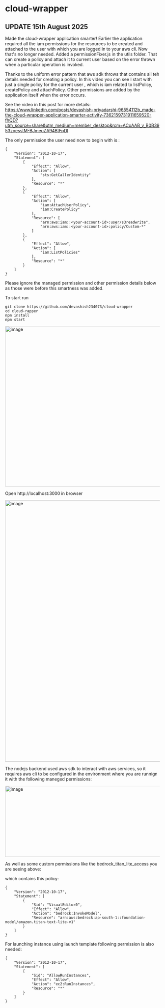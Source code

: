 # cloud-wrapper

## UPDATE 15th August 2025

Made the cloud-wrapper application smarter! Earlier the application required all the iam permissions for the resources to be created and attached to the user with which you are logged in to your aws cli. Now that's no longer needed.
Added a permissionFixer.js in the utils folder. That can create a policy and attach it to current user based on the error thrown when a particular operation is invoked. 

Thanks to the uniform error pattern that aws sdk throws that contains all teh details needed for creating a policy. 
In this video you can see I start with just a single policy for the current user , which is iam related to listPolicy, createPolicy and attachPolicy.
Other permissions are added by the application itself when the error occurs. 

See the video in this post for more details:  https://www.linkedin.com/posts/devashish-priyadarshi-96554112b_made-the-cloud-wrapper-application-smarter-activity-7362159731911659520-fhQD?utm_source=share&utm_medium=member_desktop&rcm=ACoAAB_v_B0B3953zoesstM-BJmeuZA94BtFpDI

The only permission the user need now to begin with is :

```
{
    "Version": "2012-10-17",
    "Statement": [
        {
            "Effect": "Allow",
            "Action": [
                "sts:GetCallerIdentity"
            ],
            "Resource": "*"
        },
        {
            "Effect": "Allow",
            "Action": [
                "iam:AttachUserPolicy",
                "iam:CreatePolicy"
            ],
            "Resource": [
                "arn:aws:iam::<your-account-id>:user/s3readwrite",
                "arn:aws:iam::<your-account-id>:policy/Custom-*"
            ]
        },
        {
            "Effect": "Allow",
            "Action": [
                "iam:ListPolicies"
            ],
            "Resource": "*"
        }
    ]
}
```

Please ignore the managed permission and other permission details below as those were before this smartness was added.

To start run

```
git clone https://github.com/devashish234073/cloud-wrapper
cd cloud-rapper
npm install
npm start
```

<img width="1253" height="522" alt="image" src="https://github.com/user-attachments/assets/7a58cc13-e7fb-4d85-bb86-2b098bc01ece" />

Open http://localhost:3000 in browser

<img width="1612" height="851" alt="image" src="https://github.com/user-attachments/assets/6387ec67-76dc-4f29-a768-6f0130a3c22c" />

The nodejs backend used aws sdk to interact with aws services, so it requires aws cli to be configured in the environment where you are runnign it with the following maneged permissions:

<img width="779" height="231" alt="image" src="https://github.com/user-attachments/assets/caa52af5-4d04-4c5d-ad19-ba40768e15c2" />

As well as some custom permissions like the bedrock_titan_lite_access you are seeing above:

which contains this policy:

```
{
    "Version": "2012-10-17",
    "Statement": [
        {
            "Sid": "VisualEditor0",
            "Effect": "Allow",
            "Action": "bedrock:InvokeModel",
            "Resource": "arn:aws:bedrock:ap-south-1::foundation-model/amazon.titan-text-lite-v1"
        }
    ]
}
```

For launching instance using launch template following permission is also needed:

```
{
    "Version": "2012-10-17",
    "Statement": [
        {
            "Sid": "AllowRunInstances",
            "Effect": "Allow",
            "Action": "ec2:RunInstances",
            "Resource": "*"
        }
    ]
}
```

